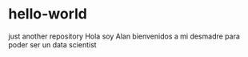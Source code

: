 # hello-world
just another repository
Hola soy Alan bienvenidos a mi desmadre para poder ser un data scientist 

